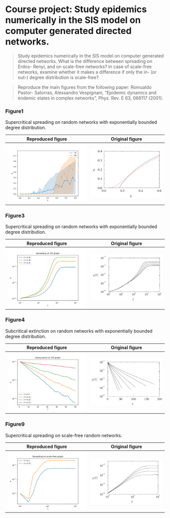 # Course project: Study epidemics numerically in the SIS model on computer generated directed networks.



> Study epidemics numerically in the SIS model on computer generated directed networks. What is the difference between spreading on Erdos- Renyi, and on scale-free networks? In case of scale-free networks, examine whether it makes a difference if only the in- (or out-) degree distribution is scale-free?

> Reproduce the main figures from the following paper: Romualdo Pastor- Satorras, Alessandro Vespignani, “Epidemic dynamics and endemic states in complex networks”, Phys. Rev. E 63, 066117 (2001). 


### Figure1

Supercritical spreading on random networks with exponentially bounded degree distribution.


Reproduced figure            |  Original figure
:-------------------------:|:-------------------------:
![fig1](figs/fig1_best_yet.png) | ![fig1](original_figs/fig1.png)  


### Figure3

Supercritical spreading on random networks with exponentially bounded degree distribution.


Reproduced figure            |  Original figure
:-------------------------:|:-------------------------:
![fig3](figs/fig3_final.png) | ![fig3](original_figs/fig3.png)  


### Figure4

Subcritical extinction on random networks with exponentially bounded degree distribution.

Reproduced figure            |  Original figure
:-------------------------:|:-------------------------:
![fig4](figs/fig4_final.png) |  ![fig4](original_figs/fig4.png)  

### Figure9

Supercritical spreading on scale-free random networks.

Reproduced figure            |  Original figure
:-------------------------:|:-------------------------:
![fig9](figs/fig9.png) |  ![fig9](original_figs/fig9.png)  
